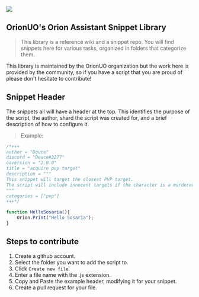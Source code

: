 
<img src="https://avatars1.githubusercontent.com/u/40122559?s=200&v=4">

## OrionUO's Orion Assistant Snippet Library

> This library is a reference wiki and a snippet repo. You will find snippets here 
for various tasks, organized in folders that categorize them. 

This library is maintained by the OrionUO organization but the work here is provided
by the community, so if you have a script that you are proud of please don't hesitate
to contribute!

## Snippet Header

The snippets all will have a header at the top. This identifies the purpose of the script,
the author, shard the script was created for, and a brief description of how to configure it.

> Example:

```javascript
/*+++
author = "Deuce"
discord = "Deuce#3277"
oaversion = "2.0.0"
title = "acquire pvp target"
description = """
This snippet will target the closest PVP target. 
The script will include innocent targets if the character is a murderer.
"""
categories = ["pvp"]
+++*/

function HelloSosaria(){
    Orion.Print("Hello Sosaria");    
}
```

## Steps to contribute

1.  Create a github account.
2.  Select the folder you want to add the script to.
3.  Click `Create new file`.    
4.  Enter a file name with the .js extension.
5.  Copy and Paste the example header, modifying it for your snippet.
6.  Create a pull request for your file.
